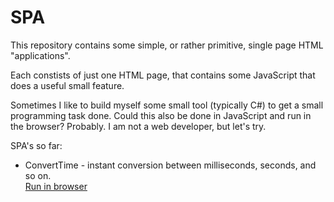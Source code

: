 # SPA
This repository contains some simple, or rather primitive, single page HTML "applications".

Each constists of just one HTML page, that contains some JavaScript that does a useful small feature.

Sometimes I like to build myself some small tool (typically C#) to get a small programming task done. Could this
also be done in JavaScript and run in the browser? Probably.  I am not a web developer, but let's try.

SPA's so far:
* ConvertTime - instant conversion between milliseconds, seconds, and so on.<br>
  [Run in browser](https://rawgit.com/gomasch/SPA/master/ConvertTime/index.html)
